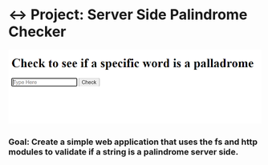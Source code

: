 # ↔️ Project: Server Side Palindrome Checker


![](ScreenshotPalindrome.png)

### Goal: Create a simple web application that uses the fs and http modules to validate if a string is a palindrome server side.




